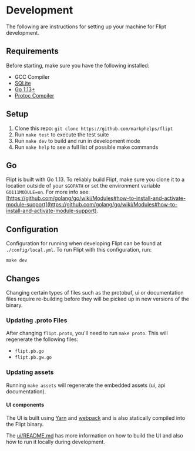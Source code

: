 # Development

The following are instructions for setting up your machine for Flipt development.

## Requirements

Before starting, make sure you have the following installed:

* GCC Compiler
* [SQLite](https://sqlite.org/index.html)
* [Go 1.13+](https://golang.org/doc/install)
* [Protoc Compiler](https://github.com/protocolbuffers/protobuf)

## Setup

1. Clone this repo: `git clone https://github.com/markphelps/flipt`
1. Run `make test` to execute the test suite
1. Run `make dev` to build and run in development mode
1. Run `make help` to see a full list of possible make commands

## Go

Flipt is built with Go 1.13. To reliably build Flipt, make sure you clone it to a location outside of your `$GOPATH` or set the environment variable `GO111MODULE=on`. For more info see: [https://github.com/golang/go/wiki/Modules#how-to-install-and-activate-module-support](https://github.com/golang/go/wiki/Modules#how-to-install-and-activate-module-support).

## Configuration

Configuration for running when developing Flipt can be found at `./config/local.yml`. To run Flipt with this configuration, run:

```shell
make dev
```

## Changes

Changing certain types of files such as the protobuf, ui or documentation files require re-building before they will be picked up in new versions of the binary.

### Updating .proto Files

After changing `flipt.proto`, you'll need to run `make proto`. This will regenerate the following files:

* `flipt.pb.go`
* `flipt.pb.gw.go`

### Updating assets

Running `make assets` will regenerate the embedded assets (ui, api documentation).

#### UI components

The UI is built using [Yarn](https://yarnpkg.com/en/) and [webpack](https://webpack.js.org/) and is also statically compiled into the Flipt binary.

The [ui/README.md](https://github.com/markphelps/flipt/tree/master/ui/README.md) has more information on how to build the UI and also how to run it locally during development.
